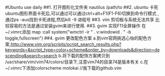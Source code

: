 #Ubuntu use daily
##1. 打开图形化文件夹
    nautilus /path/to
##2. ubuntu 卡死
    ubuntu图形界面卡死后,可以通过可以通过ctrl+alt+F1(F1-F6)切换到命令行模式
    ,通过ps -aus找到卡死进程,然后kill -9 进程号
##3. vim 剪切板与系统无法共享
    比较容易的方法是通过安装gvim来进行使用.
##3. gvim 实现F11全屏操作
    在~/.vimrc添加
    map <silent> <F11>  :call system("wmctrl -ir " . v:windowid . " -b toggle,fullscreen")<CR>
##4. gvim 更改配色方案
    a.到vim官网挑选心怡的配色方案,http://www.vim.org/scripts/script_search_results.php?keywords=&script_type=color+scheme&order_by=downloads&direction=descending&search=search
    b.将下载的配饰方案拷贝到 /usr/share/vim/vim74/colors/目录下,注意vim74的目录74是版本有关
    c.在~/.vimrc下添加colorscheme molokai //我下载的github.vim
